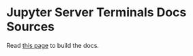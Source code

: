 # Jupyter Server Terminals Docs Sources

Read [this page](https://jupyter-server-terminals.readthedocs.io/en/latest/contributors/contributing.html#building-the-docs) to build the docs.
